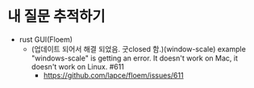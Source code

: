 # 내 질문 추적하기
- rust GUI(Floem)
  - (업데이트 되어서 해결 되었음. 굿closed 함.)(window-scale) example "windows-scale" is getting an error. It doesn't work on Mac, it doesn't work on Linux. #611   
    - https://github.com/lapce/floem/issues/611
